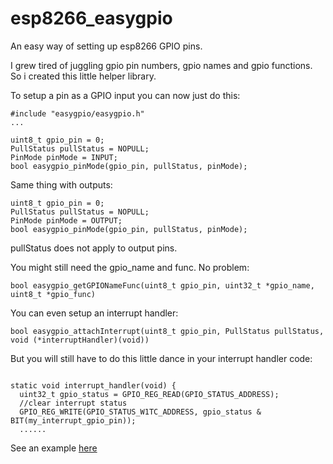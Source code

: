 # esp8266_easygpio
An easy way of setting up esp8266 GPIO pins.

I grew tired of juggling gpio pin numbers, gpio names and gpio functions. So i created this little helper library.

To setup a pin as a GPIO input you can now just do this:

```
#include "easygpio/easygpio.h"
...

uint8_t gpio_pin = 0;
PullStatus pullStatus = NOPULL;
PinMode pinMode = INPUT;
bool easygpio_pinMode(gpio_pin, pullStatus, pinMode);
```

Same thing with outputs:
```
uint8_t gpio_pin = 0;
PullStatus pullStatus = NOPULL;
PinMode pinMode = OUTPUT;
bool easygpio_pinMode(gpio_pin, pullStatus, pinMode);
```
pullStatus does not apply to output pins.

You might still need the gpio_name and func. No problem:
```
bool easygpio_getGPIONameFunc(uint8_t gpio_pin, uint32_t *gpio_name, uint8_t *gpio_func)
```

You can even setup an interrupt handler:
```
bool easygpio_attachInterrupt(uint8_t gpio_pin, PullStatus pullStatus, void (*interruptHandler)(void))
```

But you will still have to do this little dance in your interrupt handler code:
```

static void interrupt_handler(void) {
  uint32_t gpio_status = GPIO_REG_READ(GPIO_STATUS_ADDRESS);
  //clear interrupt status
  GPIO_REG_WRITE(GPIO_STATUS_W1TC_ADDRESS, gpio_status & BIT(my_interrupt_gpio_pin));
  ......
```

See an example [here](https://github.com/eadf/esp8266_digoleserial)
